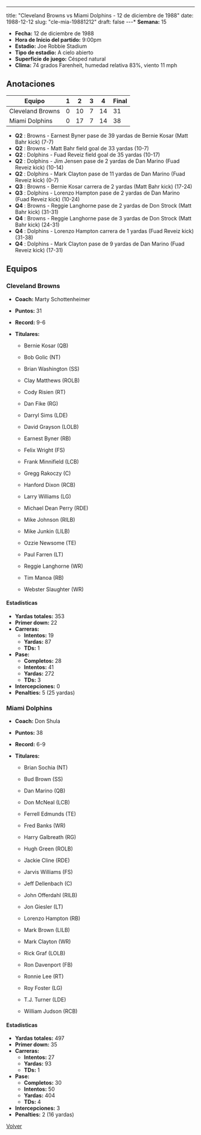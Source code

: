---
title: "Cleveland Browns vs Miami Dolphins - 12 de diciembre de 1988"
date: 1988-12-12
slug: "cle-mia-19881212"
draft: false
---* **Semana:** 15
* **Fecha:** 12 de diciembre de 1988
* **Hora de Inicio del partido:** 9:00pm
* **Estadio:** Joe Robbie Stadium
* **Tipo de estadio:** A cielo abierto
* **Superficie de juego:** Césped natural
* **Clima:** 74 grados Farenheit, humedad relativa 83%, viento 11 mph




## Anotaciones
| Equipo | 1 | 2 | 3 | 4 | Final |
|--------|---|---|---|---|-------|
| Cleveland Browns  | 0 | 10 | 7 | 14  | 31 |
| Miami Dolphins  | 0 | 17 | 7 | 14  | 38 |
* **Q2** : Browns - Earnest Byner pase de 39 yardas de Bernie Kosar (Matt Bahr kick) (7-7)
* **Q2** : Browns - Matt Bahr field goal de 33 yardas (10-7)
* **Q2** : Dolphins - Fuad Reveiz field goal de 35 yardas (10-17)
* **Q2** : Dolphins - Jim Jensen pase de 2 yardas de Dan Marino (Fuad Reveiz kick) (10-14)
* **Q2** : Dolphins - Mark Clayton pase de 11 yardas de Dan Marino (Fuad Reveiz kick) (0-7)
* **Q3** : Browns - Bernie Kosar carrera de 2 yardas (Matt Bahr kick) (17-24)
* **Q3** : Dolphins - Lorenzo Hampton pase de 2 yardas de Dan Marino (Fuad Reveiz kick) (10-24)
* **Q4** : Browns - Reggie Langhorne pase de 2 yardas de Don Strock (Matt Bahr kick) (31-31)
* **Q4** : Browns - Reggie Langhorne pase de 3 yardas de Don Strock (Matt Bahr kick) (24-31)
* **Q4** : Dolphins - Lorenzo Hampton carrera de 1 yardas (Fuad Reveiz kick) (31-38)
* **Q4** : Dolphins - Mark Clayton pase de 9 yardas de Dan Marino (Fuad Reveiz kick) (17-31)


## Equipos


### Cleveland Browns
* **Coach:** Marty Schottenheimer
* **Puntos:** 31
* **Record:** 9-6
* **Titulares:** 

  * Bernie Kosar (QB) 

  * Bob Golic (NT) 

  * Brian Washington (SS) 

  * Clay Matthews (ROLB) 

  * Cody Risien (RT) 

  * Dan Fike (RG) 

  * Darryl Sims (LDE) 

  * David Grayson (LOLB) 

  * Earnest Byner (RB) 

  * Felix Wright (FS) 

  * Frank Minnifield (LCB) 

  * Gregg Rakoczy (C) 

  * Hanford Dixon (RCB) 

  * Larry Williams (LG) 

  * Michael Dean Perry (RDE) 

  * Mike Johnson (RILB) 

  * Mike Junkin (LILB) 

  * Ozzie Newsome (TE) 

  * Paul Farren (LT) 

  * Reggie Langhorne (WR) 

  * Tim Manoa (RB) 

  * Webster Slaughter (WR) 

#### Estadísticas
* **Yardas totales:** 353
* **Primer down:** 22
* **Carreras:**
  * **Intentos:** 19
  * **Yardas:** 87
  * **TDs:** 1
* **Pase:**
  * **Completos:** 28
  * **Intentos:** 41
  * **Yardas:** 272
  * **TDs:** 3
* **Intercepciones:** 0
* **Penalties:** 5 (25 yardas)

### Miami Dolphins
* **Coach:** Don Shula
* **Puntos:** 38
* **Record:** 6-9
* **Titulares:** 

  * Brian Sochia (NT) 

  * Bud Brown (SS) 

  * Dan Marino (QB) 

  * Don McNeal (LCB) 

  * Ferrell Edmunds (TE) 

  * Fred Banks (WR) 

  * Harry Galbreath (RG) 

  * Hugh Green (ROLB) 

  * Jackie Cline (RDE) 

  * Jarvis Williams (FS) 

  * Jeff Dellenbach (C) 

  * John Offerdahl (RILB) 

  * Jon Giesler (LT) 

  * Lorenzo Hampton (RB) 

  * Mark Brown (LILB) 

  * Mark Clayton (WR) 

  * Rick Graf (LOLB) 

  * Ron Davenport (FB) 

  * Ronnie Lee (RT) 

  * Roy Foster (LG) 

  * T.J. Turner (LDE) 

  * William Judson (RCB) 

#### Estadísticas
* **Yardas totales:** 497
* **Primer down:** 35
* **Carreras:**
  * **Intentos:** 27
  * **Yardas:** 93
  * **TDs:** 1
* **Pase:**
  * **Completos:** 30
  * **Intentos:** 50
  * **Yardas:** 404
  * **TDs:** 4
* **Intercepciones:** 3
* **Penalties:** 2 (16 yardas)


[Volver](/historia/1988)
